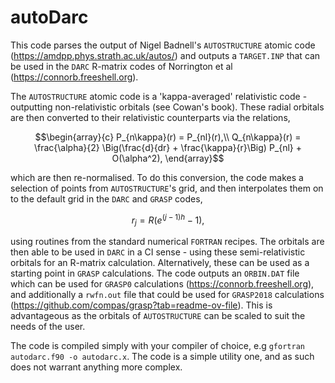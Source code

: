 # autoDarc
This code parses the output of Nigel Badnell's `AUTOSTRUCTURE` atomic code (https://amdpp.phys.strath.ac.uk/autos/) and outputs a `TARGET.INP` that can be used in the `DARC` R-matrix codes of Norrington et al (https://connorb.freeshell.org).

The `AUTOSTRUCTURE` atomic code is a 'kappa-averaged' relativistic code - outputting non-relativistic orbitals (see Cowan's book). These radial orbitals are then converted to their relativistic counterparts via the relations,

$$\begin{array}{c}
P_{n\kappa}(r) = P_{nl}(r),\\
Q_{n\kappa}(r) = \frac{\alpha}{2} \Big(\frac{d}{dr} + \frac{\kappa}{r}\Big) P_{nl} + O(\alpha^2),
\end{array}$$

which are then re-normalised. To do this conversion, the code makes a selection of points from `AUTOSTRUCTURE`'s grid, and then interpolates them on to the default grid in the `DARC` and `GRASP` codes,

$$
r_j = R \big( e^{(j-1)h} -1 \big),
$$

using routines from the standard numerical `FORTRAN` recipes. The orbitals are then able to be used in `DARC` in a CI sense - using these semi-relativistic orbitals for an R-matrix calculation. Alternatively, these can be used as a starting point in `GRASP` calculations. The code outputs an `ORBIN.DAT` file which can be used for `GRASP0` calculations (https://connorb.freeshell.org), and additionally a `rwfn.out` file that could be used for `GRASP2018` calculations (https://github.com/compas/grasp?tab=readme-ov-file). This is advantageous as the orbitals of `AUTOSTRUCTURE` can be scaled to suit the needs of the user.

The code is compiled simply with your compiler of choice, e.g 
`gfortran autodarc.f90 -o autodarc.x`. The code is a simple utility one, and as such does not warrant anything more complex.
